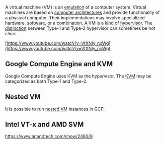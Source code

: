 A virtual machine (VM) is an [emulation](https://en.wikipedia.org/wiki/Emulator) of a computer system. Virtual machines are based on [computer architectures](https://en.wikipedia.org/wiki/Computer_architectures) and provide functionality of a physical computer. Their implementations may involve specialized hardware, software, or a combination. A VM is a kind of [hypervisor](https://en.wikipedia.org/wiki/Hypervisor). The [distinction](https://en.wikipedia.org/wiki/Hypervisor#Classification) between Type-1 and Type-2 hypervisor can sometimes be not clear. 
 
[https://www.youtube.com/watch?v=VtXNIy_noWg](https://www.youtube.com/watch?v=VtXNIy_noWg)

## Google Compute Engine and KVM

Google Compute Engine uses KVM as the hypervisor.
The [KVM](https://en.wikipedia.org/wiki/Kernel-based_Virtual_Machine) may be categorized as both Type-1 and Type-2.


## Nested VM

It is possible to run [nested VM](https://cloud.google.com/compute/docs/instances/enable-nested-virtualization-vm-instances) instances in GCP.



## Intel VT-x and AMD SVM


https://www.anandtech.com/show/2480/9
